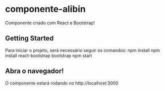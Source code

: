# componente-alibin
 Componente criado com React e Bootstrap!

 ## Getting Started

Para iniciar o projeto, será necessário seguir os comandos:
npm install
npm install react-bootstrap bootstrap
npm start 

## Abra o navegador!
O componente estará rodando no http://localhost:3000
